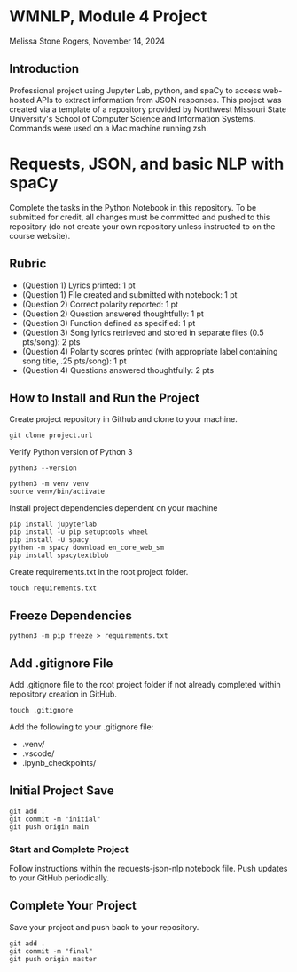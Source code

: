 # WMNLP, Module 4 Project 
Melissa Stone Rogers, November 14, 2024


## Introduction
Professional project using Jupyter Lab, python, and spaCy to access web-hosted APIs to extract information from JSON responses. This project was created via a template of a repository provided by Northwest Missouri State University's School of Computer Science and Information Systems. 
Commands were used on a Mac machine running zsh.  

# Requests, JSON, and basic NLP with spaCy

Complete the tasks in the Python Notebook in this repository.
To be submitted for credit, all changes must be committed and pushed to this repository (do not create your own repository unless instructed to on the course website).

## Rubric

* (Question 1) Lyrics printed: 1 pt
* (Question 1) File created and submitted with notebook: 1 pt
* (Question 2) Correct polarity reported: 1 pt
* (Question 2) Question answered thoughtfully: 1 pt
* (Question 3) Function defined as specified: 1 pt
* (Question 3) Song lyrics retrieved and stored in separate files (0.5 pts/song): 2 pts
* (Question 4) Polarity scores printed (with appropriate label containing song title, .25 pts/song): 1 pt
* (Question 4) Questions answered thoughtfully: 2 pts


## How to Install and Run the Project
Create project repository in Github and clone to your machine.

```
git clone project.url
```
Verify Python version of Python 3
```
python3 --version

```
```
python3 -m venv venv
source venv/bin/activate
```

Install project dependencies dependent on your machine  
```
pip install jupyterlab 
pip install -U pip setuptools wheel
pip install -U spacy
python -m spacy download en_core_web_sm
pip install spacytextblob
```
Create requirements.txt in the root project folder. 
```
touch requirements.txt
```

## Freeze Dependencies 
```
python3 -m pip freeze > requirements.txt
```

## Add .gitignore File
Add .gitignore file to the root project folder if not already completed within repository creation in GitHub.
```
touch .gitignore
```
Add the following to your .gitignore file: 
- .venv/
- .vscode/
- .ipynb_checkpoints/

## Initial Project Save
```
git add .
git commit -m "initial"                         
git push origin main
```
### Start and Complete Project 
Follow instructions within the requests-json-nlp notebook file. Push updates to your GitHub periodically.  

## Complete Your Project
Save your project and push back to your repository. 
```
git add .
git commit -m "final"                         
git push origin master
```
